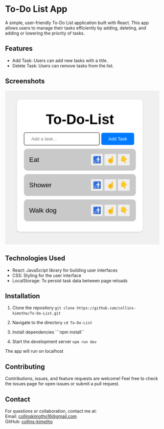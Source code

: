 # To-Do List App

A simple, user-friendly To-Do List application built with React. This app allows users to manage their tasks efficiently by adding, deleting, and adding or lowering the priority of tasks.

## Features
* Add Task: Users can add new tasks with a title.
* Delete Task: Users can remove tasks from the list.

## Screenshots
![alt text](image.png)

## Technologies Used
* React: JavaScript library for building user interfaces
* CSS: Styling for the user interface
* LocalStorage: To persist task data between page reloads

## Installation
1. Clone the repository
```git clone https://github.com/collins-kimotho/To-Do-List.git ```

2. Navigate to the directory
```cd To-Do-List```

3. Install dependencies
```npm install``

4. Start the development server
```npm run dev```

The app will run on localhost

## Contributing
Contributions, issues, and feature requests are welcome!
Feel free to check the issues page for open issues or submit a pull request.


## Contact
For questions or collaboration, contact me at: <br>
Email: [collinskimotho16@gmail.com](collinskimotho16@gmail.com) <br>
GitHub: [collins-kimotho](https://github.com/collins-kimotho/)